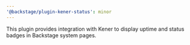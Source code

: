 ```yaml
---
'@backstage/plugin-kener-status': minor
---
```


This plugin provides integration with Kener to display uptime and status badges in Backstage system pages.
